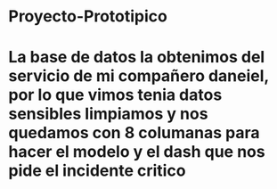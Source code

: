 # Proyecto-Prototipico
# La base de datos la obtenimos del servicio de mi compañero daneiel, por lo que vimos tenia datos sensibles limpiamos y nos quedamos con 8 columanas para hacer el modelo y el dash que  nos pide el incidente critico 
